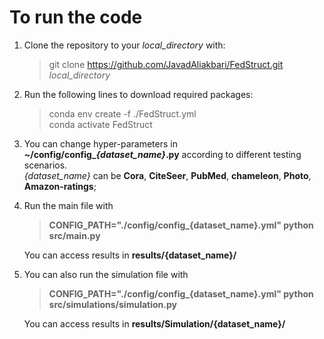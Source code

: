 # To run the code
1. Clone the repository to your *local_directory* with:
    > git clone https://github.com/JavadAliakbari/FedStruct.git *local_directory*

2. Run the following lines to download required packages:  
    >conda env create -f ./FedStruct.yml  
    >conda activate FedStruct  

3. You can change hyper-parameters in **~/config/config_*{dataset_name}*.py** according to different testing scenarios.  
*{dataset_name}* can be **Cora**, **CiteSeer**, **PubMed**, **chameleon**, **Photo**, **Amazon-ratings**;

4. Run the main file with  
    > **CONFIG_PATH="./config/config_{dataset_name}.yml" python src/main.py**  

    You can access results in **results/{dataset_name}/**
5. You can also run the simulation file with  
    > **CONFIG_PATH="./config/config_{dataset_name}.yml" python src/simulations/simulation.py**

    You can access results in **results/Simulation/{dataset_name}/**
